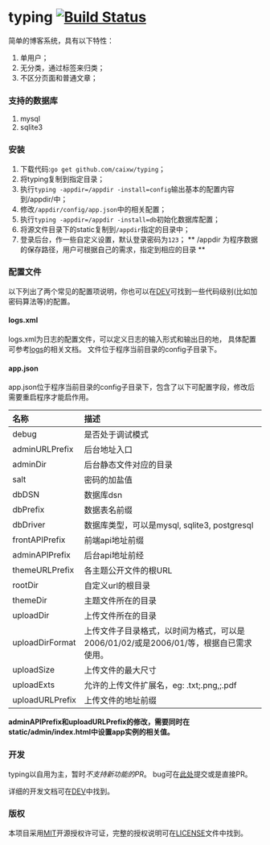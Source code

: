 typing [![Build Status](https://travis-ci.org/caixw/typing.svg?branch=master)](https://travis-ci.org/caixw/typing)
======

简单的博客系统，具有以下特性：

1. 单用户；
1. 无分类，通过标签来归类；
1. 不区分页面和普通文章；



### 支持的数据库

1. mysql
1. sqlite3



### 安装

1. 下载代码:`go get github.com/caixw/typing`；
1. 将typing复制到指定目录；
1. 执行`typing -appdir=/appdir -install=config`输出基本的配置内容到/appdir/中；
1. 修改`/appdir/config/app.json`中的相关配置；
1. 执行`typing -appdir=/appdir -install=db`初始化数据库配置；
1. 将源文件目录下的static复制到`/appdir`指定的目录中；
1. 登录后台，作一些自定义设置，默认登录密码为`123`；
** /appdir 为程序数据的保存路径，用户可根据自己的需求，指定到相应的目录 **



### 配置文件

以下列出了两个常见的配置项说明，你也可以在[DEV](DEV.md)可找到一些代码级别(比如加密码算法等)的配置。


#### logs.xml

logs.xml为日志的配置文件，可以定义日志的输入形式和输出日的地，
具体配置可参考[logs](https://github.com/issue9/logs)的相关文档。
文件位于程序当前目录的config子目录下。


#### app.json

app.json位于程序当前目录的config子目录下，包含了以下可配置字段，修改后需要重启程序才能启作用。

名称  | 描述
:---- |:----
debug | 是否处于调试模式
adminURLPrefix | 后台地址入口
adminDir | 后台静态文件对应的目录
salt | 密码的加盐值
dbDSN | 数据库dsn
dbPrefix | 数据表名前缀
dbDriver | 数据库类型，可以是mysql, sqlite3, postgresql
frontAPIPrefix | 前端api地址前缀
adminAPIPrefix | 后台api地址前经
themeURLPrefix | 各主题公开文件的根URL
rootDir | 自定义url的根目录
themeDir | 主题文件所在的目录
uploadDir | 上传文件所在的目录
uploadDirFormat | 上传文件子目录格式，以时间为格式，可以是2006/01/02/或是2006/01/等，根据自已需求使用。
uploadSize | 上传文件的最大尺寸
uploadExts | 允许的上传文件扩展名，eg: .txt;.png,;.pdf
uploadURLPrefix | 上传文件的地址前缀

**adminAPIPrefix和uploadURLPrefix的修改，需要同时在static/admin/index.html中设置app实例的相关值。**



### 开发

typing以自用为主，暂时*不支持新功能的PR*。
bug可在[此处](https://github.com/caixw/typing/issues)提交或是直接PR。

详细的开发文档可在[DEV](DEV.md)中找到。



### 版权

本项目采用[MIT](http://opensource.org/licenses/MIT)开源授权许可证，完整的授权说明可在[LICENSE](LICENSE)文件中找到。
